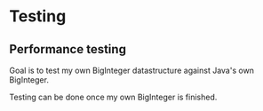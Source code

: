 # Testing

## Performance testing

Goal is to test my own BigInteger datastructure against Java's own BigInteger.

Testing can be done once my own BigInteger is finished.

